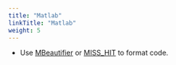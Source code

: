 ```yaml
---
title: "Matlab"
linkTitle: "Matlab"
weight: 5
---
```


- Use [MBeautifier](https://github.com/davidvarga/MBeautifier) or [MISS_HIT](https://github.com/florianschanda/miss_hit) to format code.